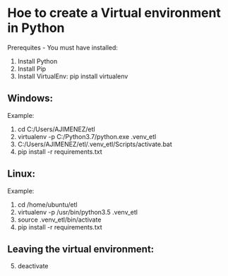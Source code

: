 # Hoe to create a Virtual environment in Python

Prerequites - You must have installed:

1. Install Python
2. Install Pip
3. Install VirtualEnv:  pip install virtualenv

## Windows:

Example:

1. cd C:/Users/AJIMENEZ/etl
2. virtualenv -p C:/Python3.7/python.exe .venv_etl
3. C:/Users/AJIMENEZ/etl/.venv_etl/Scripts/activate.bat
4. pip install -r requirements.txt

## Linux:

Example:

1. cd /home/ubuntu/etl
2. virtualenv -p /usr/bin/python3.5 .venv_etl
3. source .venv_etl/bin/activate
4. pip install -r requirements.txt

## Leaving the virtual environment: 
5. deactivate
